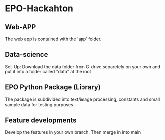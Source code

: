 # EPO-Hackahton

## Web-APP

The web app is contained with the 'app' folder.

## Data-science

Set-Up: Download the data folder from G-drive separetely on your own and put it into a folder called "data" at the root

## EPO Python Package (Library)

The package is subdivided into text/image processing, constants and small sample data for testing purposes

## Feature developments

Develop the features in your own branch. Then merge in into main
